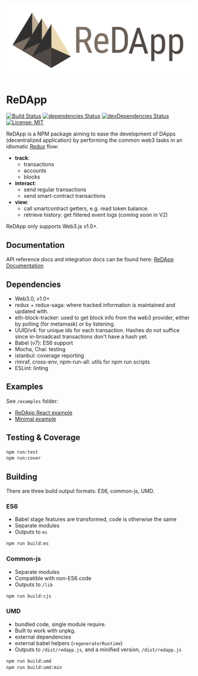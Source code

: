![ReDApp](docs/assets/redapp_full.png)

# ReDApp

[![Build Status](https://travis-ci.org/protolambda/redapp.svg?branch=master)](https://travis-ci.org/protolambda/redapp)
[![dependencies Status](https://david-dm.org/protolambda/redapp/status.svg)](https://david-dm.org/protolambda/redapp)
[![devDependencies Status](https://david-dm.org/protolambda/redapp/dev-status.svg)](https://david-dm.org/protolambda/redapp?type=dev)
[![License: MIT](https://img.shields.io/badge/License-MIT-blue.svg)](https://opensource.org/licenses/MIT)

ReDApp is a NPM package aiming to ease the development of DApps (decentralized application)
 by performing the common web3 tasks in an idiomatic [Redux](https://github.com/reduxjs/redux) flow:

- **track**:
  - transactions
  - accounts
  - blocks
- **interact**:
  - send regular transactions
  - send smart-contract transactions
- **view**:
  - call smartcontract getters, e.g. read token balance.
  - retrieve history: get filtered event logs (coming soon in V2)

ReDApp only supports Web3.js v1.0+.

## Documentation

API reference docs and integration docs can be found here:
[ReDApp Documentation](https://protolambda.github.io/redapp)


## Dependencies

- Web3.0, v1.0+
- redux + redux-saga: where tracked information is maintained and updated with.
- eth-block-tracker: used to get block info from the web3 provider, either by polling (for metamask) or by listening.
- UUID/v4: for unique ids for each transaction. Hashes do not suffice since in-broadcast transactions don't have a hash yet.
- Babel (v7): ES6 support
- Mocha, Chai: testing
- istanbul: coverage reporting
- rimraf, cross-env, npm-run-all: utils for npm run scripts
- ESLint: linting


## Examples

See `/examples` folder:

- [ReDApp React example](examples/react-example/README.md)
- [Minimal example](examples/simple)

## Testing & Coverage

```bash
npm run:test
npm run:cover
```

## Building

There are three build output formats: ES6, common-js, UMD.

### ES6

- Babel stage features are transformed, code is otherwise the same
- Separate modules
- Outputs to `es`

```bash
npm run build:es
```

### Common-js

- Separate modules
- Compatible with non-ES6 code
- Outputs to `/lib`

```bash
npm run build:cjs
```

### UMD

- bundled code, single module require.
- Built to work with unpkg.
- external dependencies
- external babel helpers (`regeneratorRuntime`)
- Outputs to `/dist/redapp.js`, and a minified version, `/dist/redapp.js`

```bash
npm run build:umd
npm run build:umd:min
```

